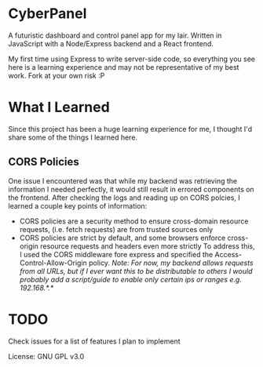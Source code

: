 # CyberPanel
A futuristic dashboard and control panel app for my lair. Written in JavaScript with a Node/Express backend and a React frontend. 

My first time using Express to write server-side code, so everything you see here is a learning experience and may not be representative of my best work. Fork at your own risk :P

# What I Learned

Since this project has been a huge learning experience for me, I thought I'd share some of the things I learned here.

## CORS Policies

One issue I encountered was that while my backend was retrieving the information I needed perfectly, it would still result in errored components on the frontend. After checking the logs and reading up on CORS polcies, I learned a couple key points of information:
- CORS policies are a security method to ensure cross-domain resource requests, (i.e. fetch requests) are from trusted sources only
- CORS policies are strict by default, and some browsers enforce cross-origin resource requests and headers even more strictly
To address this, I used the CORS middleware fore express and specified the Access-Control-Allow-Origin policy. 
*Note: For now, my backend allows requests from all URLs, but if I ever want this to be distributable to others I would probably add a script/guide to enable only certain ips or ranges e.g. 192.168.\*.\**



# TODO
Check issues for a list of features I plan to implement


License: GNU GPL v3.0

